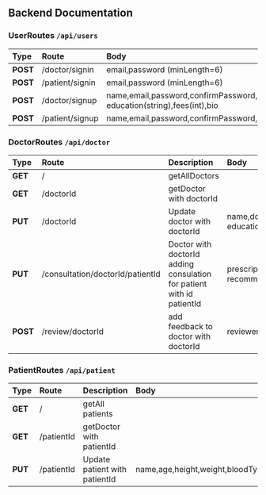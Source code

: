 ## Backend Documentation

### UserRoutes `/api/users`

| Type     | Route           | Body                                                                                               |
| :------- | :-------------- | :------------------------------------------------------------------------------------------------- |
| **POST** | /doctor/signin  | email,password (minLength=6)                                                                       |
| **POST** | /patient/signin | email,password (minLength=6)                                                                       |
| **POST** | /doctor/signup  | name,email,password,confirmPassword,domain,yearsOfExperience(int), education(string),fees(int),bio |
| **POST** | /patient/signup | name,email,password,confirmPassword,age,height,weight,bloodType,education,diseaseDescription       |

### DoctorRoutes `/api/doctor`

| Type     | Route                            | Description                                                           | Body                                                                | Header                          |
| :------- | :------------------------------- | :-------------------------------------------------------------------- | :------------------------------------------------------------------ | :------------------------------ |
| **GET**  | /                                | getAllDoctors                                                         |                                                                     |                                 |
| **GET**  | /doctorId                        | getDoctor with doctorId                                               |                                                                     |                                 |
| **PUT**  | /doctorId                        | Update doctor with doctorId                                           | name,domain,yearsOfExperience(int), education(string),fees(int),bio | (**Authorization**,doctorToken) |
| **PUT**  | /consultation/doctorId/patientId | Doctor with doctorId adding consulation for patient with id patientId | prescription,disease, recommendedTests                              | (**Authorization**,doctorToken) |
| **POST** | /review/doctorId                 | add feedback to doctor with doctorId                                  | reviewerId(patientId),feedback,rating                               |                                 |

### PatientRoutes `/api/patient`

| Type    | Route      | Description                   | Body                                                          | Header                           |
| :------ | :--------- | :---------------------------- | :------------------------------------------------------------ | :------------------------------- |
| **GET** | /          | getAll patients               |                                                               | (**Authorization**,patientToken) |
| **GET** | /patientId | getDoctor with patientId      |                                                               | (**Authorization**,patientToken) |
| **PUT** | /patientId | Update patient with patientId | name,age,height,weight,bloodType,education,diseaseDescription | (**Authorization**,patientToken) |
